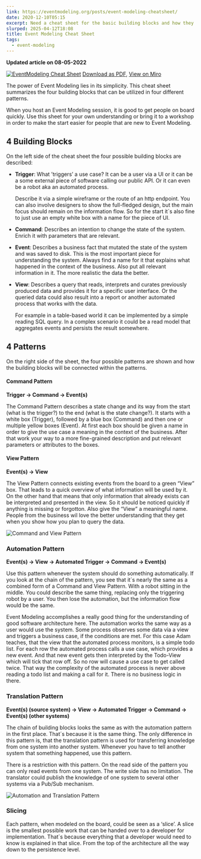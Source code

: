 ```yaml
---
link: https://eventmodeling.org/posts/event-modeling-cheatsheet/
date: 2020-12-10T05:15
excerpt: Need a cheat sheet for the basic building blocks and how they are being orchestrated in patterns in EventModeling? Use these examples in order to get onboard quickly.
slurped: 2025-04-12T18:08
title: Event Modeling Cheat Sheet
tags:
  - event-modeling
---
```


**Updated article on 08-05-2022**

[![EventModeling Cheat Sheet](https://eventmodeling.org/posts/event-modeling-cheatsheet/cheatsheet.jpg)](https://eventmodeling.org/posts/event-modeling-cheatsheet/cheatsheet.jpg) [Download as PDF](https://eventmodeling.org/posts/event-modeling-cheatsheet/cheatsheet.pdf), [View on Miro](https://miro.com/app/board/uXjVOia7ydY=/?share_link_id=194982904636)

The power of Event Modeling lies in its simplicity. This cheat sheet summarizes the four building blocks that can be utilized in four different patterns.

When you host an Event Modeling session, it is good to get people on board quickly. Use this sheet for your own understanding or bring it to a workshop in order to make the start easier for people that are new to Event Modeling.

## 4 Building Blocks

On the left side of the cheat sheet the four possible building blocks are described:

- **Trigger**: What ’triggers’ a use case? It can be a user via a UI or it can be a some external piece of software calling our public API. Or it can even be a robot aka an automated process.  
      
    Describe it via a simple wireframe or the route of an http endpoint. You can also involve designers to show the full-fledged design, but the main focus should remain on the information flow. So for the start it´s also fine to just use an empty white box with a name for the piece of UI.
- **Command**: Describes an intention to change the state of the system. Enrich it with parameters that are relevant.
- **Event**: Describes a business fact that mutated the state of the system and was saved to disk. This is the most important piece for understanding the system. Always find a name for it that explains what happened in the context of the business. Also put all relevant information in it. The more realistic the data the better.
- **View**: Describes a query that reads, interprets and curates previously produced data and provides it for a specific user interface. Or the queried data could also result into a report or another automated process that works with the data.  
      
    For example in a table-based world it can be implemented by a simple reading SQL query. In a complex scenario it could be a read model that aggregates events and persists the result somewhere.

## 4 Patterns

On the right side of the sheet, the four possible patterns are shown and how the building blocks will be connected within the patterns.

#### Command Pattern

**Trigger -> Command -> Event(s)**

The Command Pattern describes a state change and its way from the start (what is the trigger?) to the end (what is the state change?). It starts with a white box (Trigger), followed by a blue box (Command) and then one or multiple yellow boxes (Event). At first each box should be given a name in order to give the use case a meaning in the context of the business. After that work your way to a more fine-grained description and put relevant parameters or attributes to the boxes.

#### View Pattern

**Event(s) -> View**

The View Pattern connects existing events from the board to a green “View” box. That leads to a quick overview of what information will be used by it. On the other hand that means that only information that already exists can be interpreted and presented in the view. So it should be noticed quickly if anything is missing or forgotton. Also give the “View” a meaningful name. People from the business wil love the better understanding that they get when you show how you plan to query the data.

![Command and View Pattern](https://eventmodeling.org/posts/event-modeling-cheatsheet/command-view-pattern.jpg)

### Automation Pattern

**Event(s) -> View -> Automated Trigger -> Command -> Event(s)**

Use this pattern whenever the system should do something automatically. If you look at the chain of the pattern, you see that it´s nearly the same as a combined form of a Command and View Pattern. With a robot sitting in the middle. You could describe the same thing, replacing only the triggering robot by a user. You then lose the automation, but the information flow would be the same.

Event Modeling accomplishes a really good thing for the understanding of good software architecture here. The automation works the same way as a user would use the system. Some process observes some data via a view and triggers a business case, if the conditions are met. For this case Adam teaches, that the view that the automated process monitors, is a simple todo list. For each row the automated process calls a use case, which provides a new event. And that new event gets then interpreted by the Todo-View which will tick that row off. So no row will cause a use case to get called twice. That way the complexity of the automated process is never above reading a todo list and making a call for it. There is no business logic in there.

### Translation Pattern

**Event(s) (source system) -> View -> Automated Trigger -> Command -> Event(s) (other systems)**

The chain of building blocks looks the same as with the automation pattern in the first place. That´s because it is the same thing. The only difference in this pattern is, that the translation pattern is used for transferring knowledge from one system into another system. Whenever you have to tell another system that something happened, use this pattern.

There is a restriction with this pattern. On the read side of the pattern you can only read events from one system. The write side has no limitation. The translator could publish the knowledge of one system to several other systems via a Pub/Sub mechanism.

![Automation and Translation Pattern](https://eventmodeling.org/posts/event-modeling-cheatsheet/automation-translation-pattern.jpg)

### Slicing

Each pattern, when modeled on the board, could be seen as a ‘slice’. A slice is the smallest possible work that can be handed over to a developer for implementation. That´s because everything that a developer would need to know is explained in that slice. From the top of the architecture all the way down to the persistence level.